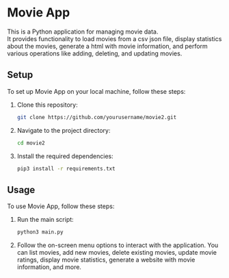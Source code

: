 # Movie App

This is a Python application for managing movie data.  
It provides functionality to load movies from a csv json file, display statistics about the movies, generate a html with movie information, and perform various operations like adding, deleting, and updating movies.

## Setup

To set up Movie App on your local machine, follow these steps:

1. Clone this repository:
    ```bash
    git clone https://github.com/yourusername/movie2.git
    ```

2. Navigate to the project directory:
    ```bash
    cd movie2
    ```

3. Install the required dependencies:
    ```bash
    pip3 install -r requirements.txt
    ```

## Usage

To use Movie App, follow these steps:

1. Run the main script:
    ```bash
    python3 main.py
    ```

2. Follow the on-screen menu options to interact with the application. You can list movies, add new movies, delete existing movies, update movie ratings, display movie statistics, generate a website with movie information, and more.
